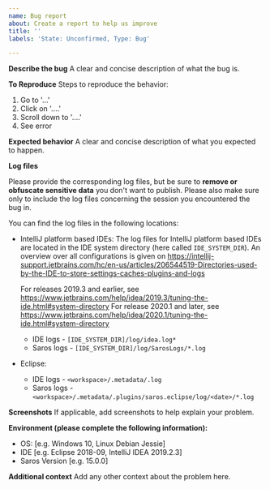 ```yaml
---
name: Bug report
about: Create a report to help us improve
title: ''
labels: 'State: Unconfirmed, Type: Bug'

---
```


**Describe the bug**
A clear and concise description of what the bug is.

**To Reproduce**
Steps to reproduce the behavior:
1. Go to '...'
2. Click on '....'
3. Scroll down to '....'
4. See error

**Expected behavior**
A clear and concise description of what you expected to happen.

**Log files**

Please provide the corresponding log files, but be sure to **remove or obfuscate sensitive data** you don't want to publish. Please also make sure only to include the log files concerning the session you encountered the bug in.

You can find the log files in the following locations:
* IntelliJ platform based IDEs:
  The log files for IntelliJ platform based IDEs are located in the IDE system directory (here called `IDE_SYSTEM_DIR`).
  An overview over all configurations is given on https://intellij-support.jetbrains.com/hc/en-us/articles/206544519-Directories-used-by-the-IDE-to-store-settings-caches-plugins-and-logs

  For releases 2019.3 and earlier, see https://www.jetbrains.com/help/idea/2019.3/tuning-the-ide.html#system-directory
  For release 2020.1 and later, see https://www.jetbrains.com/help/idea/2020.1/tuning-the-ide.html#system-directory

  * IDE logs - `[IDE_SYSTEM_DIR]/log/idea.log*`
  * Saros logs - `[IDE_SYSTEM_DIR]/log/SarosLogs/*.log`

* Eclipse:
  * IDE logs - `<workspace>/.metadata/.log`
  * Saros logs - `<workspace>/.metadata/.plugins/saros.eclipse/log/<date>/*.log`

**Screenshots**
If applicable, add screenshots to help explain your problem.

**Environment (please complete the following information):**
 - OS: [e.g. Windows 10, Linux Debian Jessie]
 - IDE [e.g. Eclipse 2018-09, IntelliJ IDEA 2019.2.3]
 - Saros Version [e.g. 15.0.0]

**Additional context**
Add any other context about the problem here.

